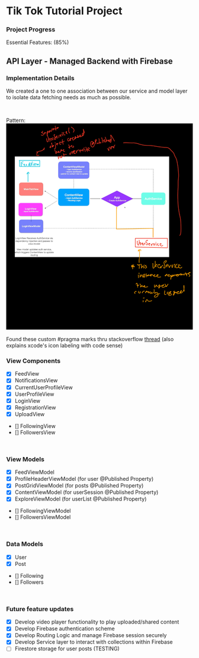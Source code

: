 #  Tik Tok Tutorial Project

### Project Progress
Essential Features: (85%)

## API Layer - Managed Backend with Firebase
### Implementation Details
We created a one to one association between our service and model layer to isolate data fetching needs as much as possible.

<br/>

Pattern:
![Service Architecture](TikTokTutorial/Images/ServiceArchitecture.jpeg)


Found these custom #pragma marks thru stackoverflow [thread](https://stackoverflow.com/questions/6662395/xcode-intellisense-meaning-of-letters-in-colored-boxes-like-f-t-c-m-p-c-k-etc) (also explains xcode's icon labeling with code sense)
    
### View Components 
- [x] FeedView
- [x] NotificationsView
- [x] CurrentUserProfileView
- [x] UserProfileView
- [x] LoginView
- [x] RegistrationView
- [x] UploadView
- [] FollowingView
- [] FollowersView

<br/>

### View Models
- [x] FeedViewModel
- [x] ProfileHeaderViewModel            (for user @Published Property)
- [x] PostGridViewModel                 (for posts @Published Property)
- [x] ContentViewModel                  (for userSession @Published Property)
- [x] ExploreViewModel                  (for userList @Published Property)
- [] FollowingViewModel
- [] FollowersViewModel


<br/>

### Data Models
- [x] User
- [x] Post
- [] Following
- [] Followers

<br/>

### Future feature updates
- [x] Develop video player functionality to play uploaded/shared content
- [x] Develop Firebase authentication scheme
- [x] Develop Routing Logic and manage Firebase session securely
- [x] Develop Service layer to interact with collections within Firebase
- [ ] Firestore storage for user posts (TESTING)
